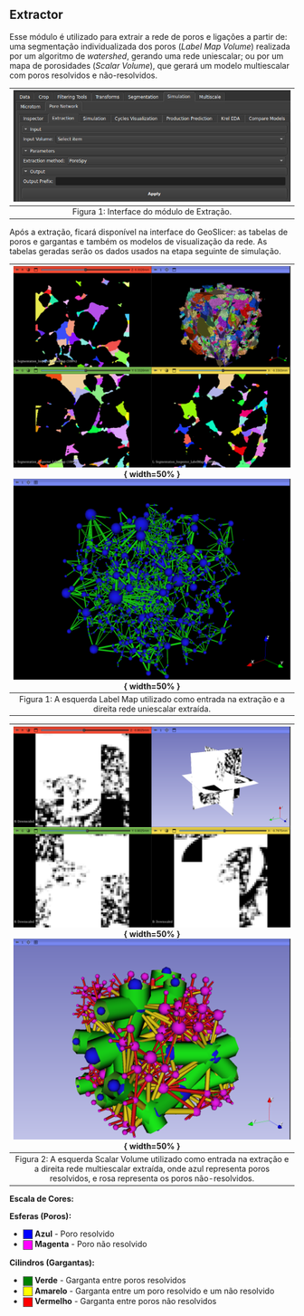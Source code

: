 ## Extractor

Esse módulo é utilizado para extrair a rede de poros e ligações a partir de: uma segmentação individualizada dos poros (_Label Map Volume_) realizada por um algoritmo de _watershed_, gerando uma rede uniescalar; ou por um mapa de porosidades (_Scalar Volume_), que gerará um modelo multiescalar com poros resolvidos e não-resolvidos.


| ![Interface do módulo de Extração](../assets/images/PoreNetworkExtractor.png) |
|:-----------------------------------------------------------------------:|
| Figura 1: Interface do módulo de Extração. |

Após a extração, ficará disponível na interface do GeoSlicer: as tabelas de poros e gargantas e também os modelos de visualização da rede. As tabelas geradas serão os dados usados na etapa seguinte de simulação.

| ![Label Map](../assets/images/PoreNetworkExtractorLabelMap.png){ width=50% }![Rede Uniescalar](../assets/images/PoreNetworkExtractorRedeUniescalar.png){ width=50% } |
|:-----------------------------------------------------------------------:|
| Figura 1: A esquerda Label Map utilizado como entrada na extração e a direita rede uniescalar extraída. |

| ![Scalar](../assets/images/PoreNetworkExtractorScalar.png){ width=50% }![Rede Multiescalar](../assets/images/PoreNetworkExtractorRedeMultiescala.png){ width=50% } |
|:-----------------------------------------------------------------------:|
| Figura 2: A esquerda Scalar Volume utilizado como entrada na extração e a direita rede multiescalar extraída, onde azul representa poros resolvidos, e rosa representa os poros não-resolvidos. |

**Escala de Cores:**

**Esferas (Poros):**

*   <span style="display:inline-block; width:15px; height:15px; border: 1px solid #555; background-color:blue; vertical-align: middle;"></span> **Azul** - Poro resolvido
*   <span style="display:inline-block; width:15px; height:15px; border: 1px solid #555; background-color:magenta; vertical-align: middle;"></span> **Magenta** - Poro não resolvido

**Cilindros (Gargantas):**

*   <span style="display:inline-block; width:15px; height:15px; border: 1px solid #555; background-color:green; vertical-align: middle;"></span> **Verde** - Garganta entre poros resolvidos
*   <span style="display:inline-block; width:15px; height:15px; border: 1px solid #555; background-color:yellow; vertical-align: middle;"></span> **Amarelo** - Garganta entre um poro resolvido e um não resolvido
*   <span style="display:inline-block; width:15px; height:15px; border: 1px solid #555; background-color:red; vertical-align: middle;"></span> **Vermelho** - Garganta entre poros não resolvidos
